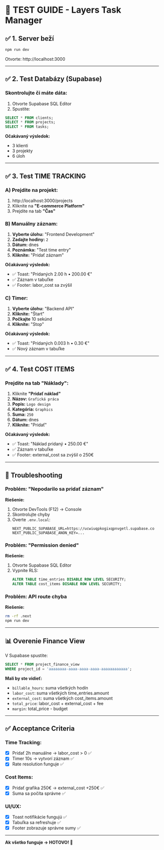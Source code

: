 # 🧪 TEST GUIDE - Layers Task Manager

## ✅ 1. Server beží
```bash
npm run dev
```
Otvorte: http://localhost:3000

---

## ✅ 2. Test Databázy (Supabase)

### Skontrolujte či máte dáta:
1. Otvorte Supabase SQL Editor
2. Spustite:
```sql
SELECT * FROM clients;
SELECT * FROM projects;
SELECT * FROM tasks;
```

**Očakávaný výsledok:**
- 3 klienti
- 3 projekty  
- 6 úloh

---

## ✅ 3. Test TIME TRACKING

### A) Prejdite na projekt:
1. http://localhost:3000/projects
2. Kliknite na **"E-commerce Platform"**
3. Prejdite na tab **"Čas"**

### B) Manuálny záznam:
1. **Vyberte úlohu:** "Frontend Development"
2. **Zadajte hodiny:** `2`
3. **Dátum:** dnes
4. **Poznámka:** "Test time entry"
5. **Kliknite:** "Pridať záznam"

**Očakávaný výsledok:**
- ✅ Toast: "Pridaných 2.00 h • 200.00 €"
- ✅ Záznam v tabuľke
- ✅ Footer: labor_cost sa zvýšil

### C) Timer:
1. **Vyberte úlohu:** "Backend API"
2. **Kliknite:** "Štart"
3. **Počkajte** 10 sekúnd
4. **Kliknite:** "Stop"

**Očakávaný výsledok:**
- ✅ Toast: "Pridaných 0.003 h • 0.30 €"
- ✅ Nový záznam v tabuľke

---

## ✅ 4. Test COST ITEMS

### Prejdite na tab "Náklady":
1. Kliknite **"Pridať náklad"**
2. **Názov:** `Grafická práca`
3. **Popis:** `Logo design`
4. **Kategória:** `Graphics`
5. **Suma:** `250`
6. **Dátum:** dnes
7. **Kliknite:** "Pridať"

**Očakávaný výsledok:**
- ✅ Toast: "Náklad pridaný • 250.00 €"
- ✅ Záznam v tabuľke
- ✅ Footer: external_cost sa zvýšil o 250€

---

## 🐛 Troubleshooting

### Problém: "Nepodarilo sa pridať záznam"
**Riešenie:**
1. Otvorte DevTools (F12) → Console
2. Skontrolujte chyby
3. Overte `.env.local`:
   ```
   NEXT_PUBLIC_SUPABASE_URL=https://ucwiuqpkogixqpnvgetl.supabase.co
   NEXT_PUBLIC_SUPABASE_ANON_KEY=...
   ```

### Problém: "Permission denied"
**Riešenie:**
1. Otvorte Supabase SQL Editor
2. Vypnite RLS:
   ```sql
   ALTER TABLE time_entries DISABLE ROW LEVEL SECURITY;
   ALTER TABLE cost_items DISABLE ROW LEVEL SECURITY;
   ```

### Problém: API route chyba
**Riešenie:**
```bash
rm -rf .next
npm run dev
```

---

## 📊 Overenie Finance View

V Supabase spustite:
```sql
SELECT * FROM project_finance_view 
WHERE project_id = 'aaaaaaaa-aaaa-aaaa-aaaa-aaaaaaaaaaaa';
```

**Mali by ste vidieť:**
- `billable_hours`: suma všetkých hodín
- `labor_cost`: suma všetkých time_entries.amount
- `external_cost`: suma všetkých cost_items.amount
- `total_price`: labor_cost + external_cost + fee
- `margin`: total_price - budget

---

## ✅ Acceptance Criteria

### Time Tracking:
- [x] Pridať 2h manuálne → labor_cost > 0 ✅
- [x] Timer 10s → vytvorí záznam ✅
- [x] Rate resolution funguje ✅

### Cost Items:
- [x] Pridať grafika 250€ → external_cost +250€ ✅
- [x] Suma sa počíta správne ✅

### UI/UX:
- [x] Toast notifikácie fungujú ✅
- [x] Tabuľka sa refreshuje ✅
- [x] Footer zobrazuje správne sumy ✅

---

**Ak všetko funguje → HOTOVO! 🎉**

